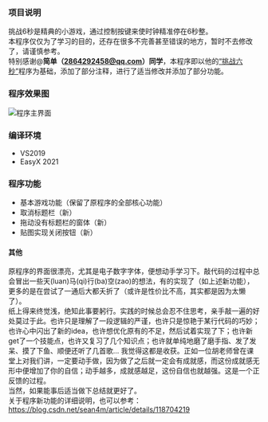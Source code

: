 ### 项目说明
挑战6秒是精典的小游戏，通过控制按键来使时钟精准停在6秒整。  
本程序仅仅为了学习的目的，还存在很多不完善甚至错误的地方，暂时不去修改了，请谨慎参考。  
特别感谢@**简单（2864292458@qq.com）同学**，本程序即以他的[“挑战六秒”](https://codebus.cn/luoyh/challenge)程序为基础，添加了部分注释，进行了适当修改并添加了部分功能。

### 程序效果图
![程序主界面](https://github.com/eppesh/Pictures/blob/main/challenge_six.png)

### 编译环境
- VS2019
- EasyX 2021

### 程序功能
- 基本游戏功能（保留了原程序的全部核心功能）
- 取消标题栏（新）
- 拖动没有标题栏的窗体（新）
- 贴图实现关闭按钮（新）

#### 其他
原程序的界面很漂亮，尤其是电子数字字体，便想动手学习下。敲代码的过程中总会冒出一些天(luan)马(qi)行(ba)空(zao)的想法，有的实现了（如上述新功能），更多的是在尝试了一通后大都夭折了（或许是性价比不高，其实都是因为太懒了）。  
纸上得来终觉浅，绝知此事要躬行。实践的时候总会忍不住思考，亲手敲一遍的好处莫过于此。也许只是理解了一段逻辑的严谨，也许只是惊艳于某行代码的巧妙；也许心中闪出了新的idea，也许想优化原有的不足，然后试着实现了下；也许新get了一个技能点，也许又复习了几个知识点；也许就单纯地磨了磨手指、发了发呆、摸了下鱼、顺便还听了几首歌... 我觉得这都是收获。正如一位胡老师曾在课堂上对我们讲，一定要动手做，因为做了之后就一定会有成就感，而这份成就感无形中便增加了你的自信；动手越多，成就感越足，这份自信也就越强。这是一个正反馈的过程。  
当然，如果能事后适当做下总结就更好了。  
关于程序新功能的详细说明，也可以参考：https://blog.csdn.net/sean4m/article/details/118704219
